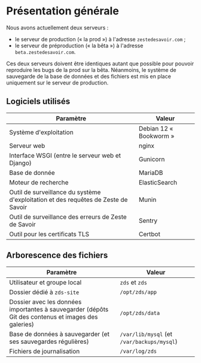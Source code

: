 # Présentation générale

Nous avons actuellement deux serveurs :

- le serveur de production (« la prod ») à l'adresse `zestedesavoir.com` ;
- le serveur de préproduction (« la bêta ») à l'adresse `beta.zestedesavoir.com`.

Ces deux serveurs doivent être identiques autant que possible pour pouvoir reproduire les bugs de la prod sur la bêta. Néanmoins, le système de sauvegarde de la base de données et des fichiers est mis en place uniquement sur le serveur de production.

## Logiciels utilisés

| Paramètre                                                    | Valeur               |
| ------------------------------------------------------------ | -------------------- |
| Système d'exploitation                                       | Debian 12 « Bookworm » |
| Serveur web                                                  | nginx                |
| Interface WSGI (entre le serveur web et Django)              | Gunicorn             |
| Base de donnée                                               | MariaDB              |
| Moteur de recherche                                          | ElasticSearch        |
| Outil de surveillance du système d'exploitation et des requêtes de Zeste de Savoir | Munin                |
| Outil de surveillance des erreurs de Zeste de Savoir         | Sentry               |
| Outil pour les certificats TLS                               | Certbot              |


## Arborescence des fichiers

| Paramètre                                                    | Valeur                                     |
| ------------------------------------------------------------ | ------------------------------------------ |
| Utilisateur et groupe local                                  | `zds` et `zds`                             |
| Dossier dédié à `zds-site`                                   | `/opt/zds/app`                             |
| Dossier avec les données importantes à sauvegarder (dépôts Git des contenus et images des galeries) | `/opt/zds/data`                            |
| Base de données à sauvegarder (et ses sauvegardes régulières) | `/var/lib/mysql` (et `/var/backups/mysql`) |
| Fichiers de journalisation                                   | `/var/log/zds`                             |
